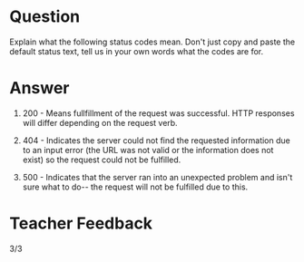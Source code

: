 # Question
Explain what the following status codes mean. Don't just copy and paste the default status text, tell us in your own words what the codes are for.

# Answer

1. 200 - Means fullfillment of the request was successful. HTTP responses will differ depending on the request verb.

2. 404 - Indicates the server could not find the requested information due to an input error (the URL was not valid or the information does not exist) so the request could not be fulfilled. 

3. 500 - Indicates that the server ran into an unexpected problem and isn't sure what to do-- the request will not be fulfilled due to this.

# Teacher Feedback
3/3
